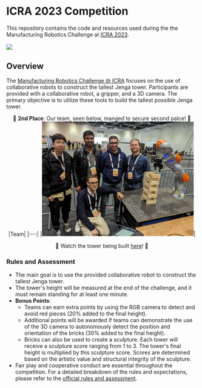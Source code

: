 # ICRA 2023 Competition

This repository contains the code and resources used during the the Manufacturing Robotics Challenge at [ICRA 2023](https://www.icra2023.org/).

<img align="center" src="https://github.com/oscell/ICRA-2023-Competition/assets/82882938/547bb5c6-f409-46fe-a321-9442428f6270"  width="1000px">



## Overview

The [Manufacturing Robotics Challenge @ ICRA](https://github.com/gianmarco96/MRC-at-ICRA) focuses on the use of collaborative robots to construct the tallest Jenga tower. Participants are provided with a collaborative robot, a gripper, and a 3D camera. The primary objective is to utilize these tools to build the tallest possible Jenga tower.



<div align = center>

 🥈 **2nd Place**: Our team, seen below, manged to secure second palce! 🥈
|Team|
|:--:|
|<a href=" https://www.youtube.com/watch?v=4TqlQTydhJ0"><img align = centre src="assets/Team_Photo.jpg" width =400></a>|

:movie_camera: Watch the tower being built [here](https://www.youtube.com/watch?v=4TqlQTydhJ0)! :movie_camera:

</div>

### Rules and Assessment

- The main goal is to use the provided collaborative robot to construct the tallest Jenga tower.
- The tower's height will be measured at the end of the challenge, and it must remain standing for at least one minute.
- **Bonus Points**:
  - Teams can earn extra points by using the RGB camera to detect and avoid red pieces (20% added to the final height).
  - Additional points will be awarded if teams can demonstrate the use of the 3D camera to autonomously detect the position and orientation of the bricks (30% added to the final height).
  - Bricks can also be used to create a sculpture. Each tower will receive a sculpture score ranging from 1 to 3. The tower's final height is multiplied by this sculpture score. Scores are determined based on the artistic value and structural integrity of the sculpture.
- Fair play and cooperative conduct are essential throughout the competition. For a detailed breakdown of the rules and expectations, please refer to the [official rules and assessment](https://github.com/gianmarco96/MRC-at-ICRA).


